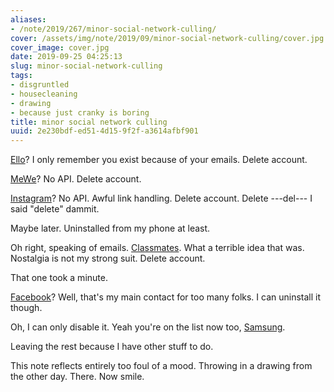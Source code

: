 ```yaml
---
aliases:
- /note/2019/267/minor-social-network-culling/
cover: /assets/img/note/2019/09/minor-social-network-culling/cover.jpg
cover_image: cover.jpg
date: 2019-09-25 04:25:13
slug: minor-social-network-culling
tags:
- disgruntled
- housecleaning
- drawing
- because just cranky is boring
title: minor social network culling
uuid: 2e230bdf-ed51-4d15-9f2f-a3614afbf901
---
```


[Ello]: https://ello.co
[MeWe]: https://mewe.com
[Classmates]: https://classmates.com
[Instagram]: https://instagram.com
[Facebook]: https://facebook.com
[Samsung]: https://samsung.com

[Ello][]? I only remember you exist because of your emails. Delete account.

[MeWe][]? No API. Delete account.

[Instagram][]? No API. Awful link handling. Delete account. Delete ---del--- I said "delete" dammit.

Maybe later. Uninstalled from my phone at least.

Oh right, speaking of emails. [Classmates][]. What a terrible idea that was. Nostalgia is not my strong suit.
Delete account.

That one took a minute.

[Facebook][]? Well, that's my main contact for too many folks. I can uninstall it though.

Oh, I can only disable it. Yeah you're on the list now too, [Samsung][].

Leaving the rest because I have other stuff to do.

This note reflects entirely too foul of a mood. Throwing in a drawing from the other day. There. Now smile.